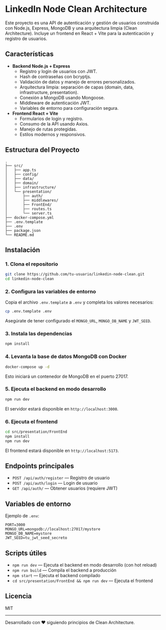 # LinkedIn Node Clean Architecture

Este proyecto es una API de autenticación y gestión de usuarios construida con Node.js, Express, MongoDB y una arquitectura limpia (Clean Architecture). Incluye un frontend en React + Vite para la autenticación y registro de usuarios.

## Características

- **Backend Node.js + Express**
  - Registro y login de usuarios con JWT.
  - Hash de contraseñas con bcryptjs.
  - Validación de datos y manejo de errores personalizados.
  - Arquitectura limpia: separación de capas (domain, data, infrastructure, presentation).
  - Conexión a MongoDB usando Mongoose.
  - Middleware de autenticación JWT.
  - Variables de entorno para configuración segura.
- **Frontend React + Vite**
  - Formularios de login y registro.
  - Consumo de la API usando Axios.
  - Manejo de rutas protegidas.
  - Estilos modernos y responsivos.

## Estructura del Proyecto

```
.
├── src/
│   ├── app.ts
│   ├── config/
│   ├── data/
│   ├── domain/
│   ├── infrastructure/
│   └── presentation/
│       ├── auth/
│       ├── middlewares/
│       ├── FrontEnd/
│       ├── routes.ts
│       └── server.ts
├── docker-compose.yml
├── .env.template
├── .env
├── package.json
└── README.md
```

## Instalación

### 1. Clona el repositorio

```sh
git clone https://github.com/tu-usuario/linkedin-node-clean.git
cd linkedin-node-clean
```

### 2. Configura las variables de entorno

Copia el archivo `.env.template` a `.env` y completa los valores necesarios:

```sh
cp .env.template .env
```

Asegúrate de tener configurado el `MONGO_URL`, `MONGO_DB_NAME` y `JWT_SEED`.

### 3. Instala las dependencias

```sh
npm install
```

### 4. Levanta la base de datos MongoDB con Docker

```sh
docker-compose up -d
```

Esto iniciará un contenedor de MongoDB en el puerto 27017.

### 5. Ejecuta el backend en modo desarrollo

```sh
npm run dev
```

El servidor estará disponible en `http://localhost:3000`.

### 6. Ejecuta el frontend

```sh
cd src/presentation/FrontEnd
npm install
npm run dev
```

El frontend estará disponible en `http://localhost:5173`.

## Endpoints principales

- `POST /api/auth/register` — Registro de usuario
- `POST /api/auth/login` — Login de usuario
- `GET /api/auth/` — Obtener usuarios (requiere JWT)

## Variables de entorno

Ejemplo de `.env`:

```
PORT=3000
MONGO_URL=mongodb://localhost:27017/mystore
MONGO_DB_NAME=mystore
JWT_SEED=tu_jwt_seed_secreto
```

## Scripts útiles

- `npm run dev` — Ejecuta el backend en modo desarrollo (con hot reload)
- `npm run build` — Compila el backend a producción
- `npm start` — Ejecuta el backend compilado
- `cd src/presentation/FrontEnd && npm run dev` — Ejecuta el frontend

## Licencia

MIT

---

Desarrollado con ❤️ siguiendo principios de Clean Architecture.
